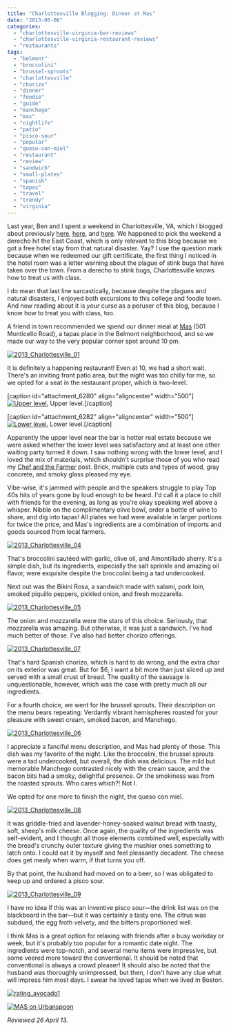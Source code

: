 ```yaml
---
title: "Charlottesville Blogging: Dinner at Mas"
date: "2013-05-06"
categories: 
  - "charlottesville-virginia-bar-reviews"
  - "charlottesville-virginia-restaurant-reviews"
  - "restaurants"
tags: 
  - "belmont"
  - "broccolini"
  - "brussel-sprouts"
  - "charlottesville"
  - "chorizo"
  - "dinner"
  - "foodie"
  - "guide"
  - "manchego"
  - "mas"
  - "nightlife"
  - "patio"
  - "pisco-sour"
  - "popular"
  - "queso-con-miel"
  - "restaurant"
  - "review"
  - "sandwich"
  - "small-plates"
  - "spanish"
  - "tapas"
  - "travel"
  - "trendy"
  - "virginia"
---
```


Last year, Ben and I spent a weekend in Charlottesville, VA, which I blogged about previously [here](blog.thegourmez.com/2012/07/charlottesville-blogging-downtown-food-and-the-downtown-mall/), [here](http://www.thegourmez.com/2012/08/monticello-blogging-visiting-thomas-jeffersons-estate/), and [here](http://www.thegourmez.com/2012/07/charlottesville-blogging-2-more-eating-and-some-drinking/). We happened to pick the weekend a derecho hit the East Coast, which is only relevant to this blog because we got a free hotel stay from that natural disaster. Yay? I use the question mark because when we redeemed our gift certificate, the first thing I noticed in the hotel room was a letter warning about the plague of stink bugs that have taken over the town. From a derecho to stink bugs, Charlottesville knows how to treat us with class.

I do mean that last line sarcastically, because despite the plagues and natural disasters, I enjoyed both excursions to this college and foodie town. And now reading about it is _your_ curse as a peruser of this blog, because I know how to treat you with class, too.

A friend in town recommended we spend our dinner meal at [Mas](http://www.mastapas.com/) (501 Monticello Road), a tapas place in the Belmont neighborhood, and so we made our way to the very popular corner spot around 10 pm.

[![2013_Charlottesville_01](http://s3.amazonaws.com/thegourmez-wpmedia/2013/05/2013_Charlottesville_01-500x332.jpg)](http://www.thegourmez.com/2013/05/charlottesville-blogging-dinner-at-mas/2013_charlottesville_01/)

It is definitely a happening restaurant! Even at 10, we had a short wait. There's an inviting front patio area, but the night was too chilly for me, so we opted for a seat in the restaurant proper, which is two-level.

\[caption id="attachment\_6280" align="aligncenter" width="500"\][![Upper level.](http://s3.amazonaws.com/thegourmez-wpmedia/2013/05/2013_Charlottesville_10-500x332.jpg)](http://www.thegourmez.com/2013/05/charlottesville-blogging-dinner-at-mas/2013_charlottesville_10/) Upper level.\[/caption\]

\[caption id="attachment\_6282" align="aligncenter" width="500"\][![Lower level.](http://s3.amazonaws.com/thegourmez-wpmedia/2013/05/2013_Charlottesville_03-500x332.jpg)](http://www.thegourmez.com/2013/05/charlottesville-blogging-dinner-at-mas/2013_charlottesville_03/) Lower level.\[/caption\]

Apparently the upper level near the bar is hotter real estate because we were asked whether the lower level was satisfactory and at least one other waiting party turned it down. I saw nothing wrong with the lower level, and I loved the mix of materials, which shouldn't surprise those of you who read my [Chef and the Farmer](http://www.thegourmez.com/2013/04/kinston-nc-blogging-chef-and-the-farmer/) post. Brick, multiple cuts and types of wood, gray concrete, and smoky glass pleased my eye.

Vibe-wise, it's jammed with people and the speakers struggle to play Top 40s hits of years gone by loud enough to be heard. I'd call it a place to chill with friends for the evening, as long as you're okay speaking well above a whisper. Nibble on the complimentary olive bowl, order a bottle of wine to share, and dig into tapas! All plates we had were available in larger portions for twice the price, and Mas's ingredients are a combination of imports and goods sourced from local farmers.

[![2013_Charlottesville_04](http://s3.amazonaws.com/thegourmez-wpmedia/2013/05/2013_Charlottesville_04-500x332.jpg)](http://www.thegourmez.com/2013/05/charlottesville-blogging-dinner-at-mas/2013_charlottesville_04/)

That's broccolini sautéed with garlic, olive oil, and Amontillado sherry. It's a simple dish, but its ingredients, especially the salt sprinkle and amazing oil flavor, were exquisite despite the broccolini being a tad undercooked.

Next out was the Bikini Rosa, a sandwich made with salami, pork loin, smoked piquillo peppers, pickled onion, and fresh mozzarella.

[![2013_Charlottesville_05](http://s3.amazonaws.com/thegourmez-wpmedia/2013/05/2013_Charlottesville_05-500x332.jpg)](http://www.thegourmez.com/2013/05/charlottesville-blogging-dinner-at-mas/2013_charlottesville_05/)

The onion and mozzarella were the stars of this choice. Seriously, that mozzarella was amazing. But otherwise, it was just a sandwich. I've had much better of those. I've also had better chorizo offerings.

[![2013_Charlottesville_07](http://s3.amazonaws.com/thegourmez-wpmedia/2013/05/2013_Charlottesville_07-500x332.jpg)](http://www.thegourmez.com/2013/05/charlottesville-blogging-dinner-at-mas/2013_charlottesville_07/)

That's hard Spanish chorizo, which is hard to do wrong, and the extra char on its exterior was great. But for $6, I want a bit more than just sliced up and served with a small crust of bread. The quality of the sausage is unquestionable, however, which was the case with pretty much all our ingredients.

For a fourth choice, we went for the brussel sprouts. Their description on the menu bears repeating: Verdantly vibrant hemispheres roasted for your pleasure with sweet cream, smoked bacon, and Manchego.

[![2013_Charlottesville_06](http://s3.amazonaws.com/thegourmez-wpmedia/2013/05/2013_Charlottesville_06-500x332.jpg)](http://www.thegourmez.com/2013/05/charlottesville-blogging-dinner-at-mas/2013_charlottesville_06/)

I appreciate a fanciful menu description, and Mas had plenty of those. This dish was my favorite of the night. Like the broccolini, the brussel sprouts were a tad undercooked, but overall, the dish was delicious. The mild but memorable Manchego contrasted nicely with the cream sauce, and the bacon bits had a smoky, delightful presence. Or the smokiness was from the roasted sprouts. Who cares which?! Not I.

We opted for one more to finish the night, the queso con miel.

[![2013_Charlottesville_08](http://s3.amazonaws.com/thegourmez-wpmedia/2013/05/2013_Charlottesville_08-332x500.jpg)](http://www.thegourmez.com/2013/05/charlottesville-blogging-dinner-at-mas/2013_charlottesville_08/)

It was griddle-fried and lavender-honey-soaked walnut bread with toasty, soft, sheep's milk cheese. Once again, the quality of the ingredients was self-evident, and I thought all those elements combined well, especially with the bread's crunchy outer texture giving the mushier ones something to latch onto. I could eat it by myself and feel pleasantly decadent. The cheese does get mealy when warm, if that turns you off.

By that point, the husband had moved on to a beer, so I was obligated to keep up and ordered a pisco sour.

[![2013_Charlottesville_09](http://s3.amazonaws.com/thegourmez-wpmedia/2013/05/2013_Charlottesville_09-332x500.jpg)](http://www.thegourmez.com/2013/05/charlottesville-blogging-dinner-at-mas/2013_charlottesville_09/)

I have no idea if this was an inventive pisco sour—the drink list was on the blackboard in the bar—but it was certainly a tasty one. The citrus was subdued, the egg froth velvety, and the bitters proportioned well.

I think Mas is a great option for relaxing with friends after a busy workday or week, but it's probably too popular for a romantic date night. The ingredients were top-notch, and several menu items were impressive, but some veered more toward the conventional. It should be noted that conventional is always a crowd pleaser! It should also be noted that the husband was thoroughly unimpressed, but then, I don't have any clue what will impress him most days. I swear he loved tapas when we lived in Boston.

[![rating_avocado1](http://s3.amazonaws.com/thegourmez-wpmedia/2009/02/rating_avocado1.gif)](http://www.thegourmez.com/2009/02/restaurant-review-nanas-durham/rating_avocado1/)

[![MAS on Urbanspoon](http://www.urbanspoon.com/b/link/853211/minilink.gif)](http://www.urbanspoon.com/r/108/853211/restaurant/MAS-Charlottesville)

_Reviewed 26 April 13._
